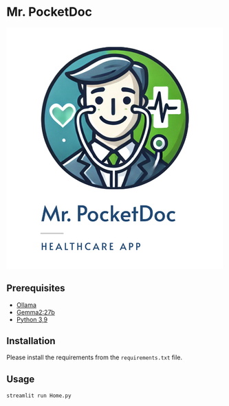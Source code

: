 # Mr. PocketDoc
![Mr. PocketDoc Logo](./img/logo-wide.png)

## Prerequisites

- [Ollama](https://ollama.com)
- [Gemma2:27b](https://ollama.com/library/gemma2:27b)
- [Python 3,9](https://www.python.org/downloads/)

## Installation
Please install the requirements from the `requirements.txt` file.

## Usage
```bash
streamlit run Home.py
```